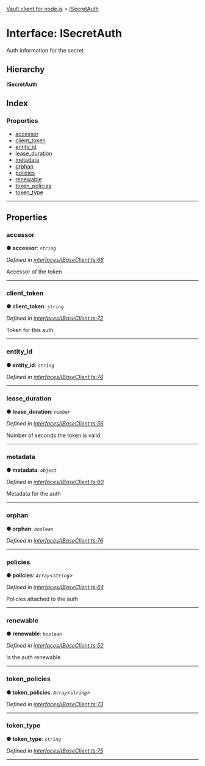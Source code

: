 [Vault client for node.js](../README.md) > [ISecretAuth](../interfaces/isecretauth.md)

# Interface: ISecretAuth

Auth information for the secret

## Hierarchy

**ISecretAuth**

## Index

### Properties

* [accessor](isecretauth.md#accessor)
* [client_token](isecretauth.md#client_token)
* [entity_id](isecretauth.md#entity_id)
* [lease_duration](isecretauth.md#lease_duration)
* [metadata](isecretauth.md#metadata)
* [orphan](isecretauth.md#orphan)
* [policies](isecretauth.md#policies)
* [renewable](isecretauth.md#renewable)
* [token_policies](isecretauth.md#token_policies)
* [token_type](isecretauth.md#token_type)

---

## Properties

<a id="accessor"></a>

###  accessor

**● accessor**: *`string`*

*Defined in [interfaces/IBaseClient.ts:68](https://github.com/theogravity/vault-tacular/blob/ffc4ac1/src/interfaces/IBaseClient.ts#L68)*

Accessor of the token

___
<a id="client_token"></a>

###  client_token

**● client_token**: *`string`*

*Defined in [interfaces/IBaseClient.ts:72](https://github.com/theogravity/vault-tacular/blob/ffc4ac1/src/interfaces/IBaseClient.ts#L72)*

Token for this auth

___
<a id="entity_id"></a>

###  entity_id

**● entity_id**: *`string`*

*Defined in [interfaces/IBaseClient.ts:74](https://github.com/theogravity/vault-tacular/blob/ffc4ac1/src/interfaces/IBaseClient.ts#L74)*

___
<a id="lease_duration"></a>

###  lease_duration

**● lease_duration**: *`number`*

*Defined in [interfaces/IBaseClient.ts:56](https://github.com/theogravity/vault-tacular/blob/ffc4ac1/src/interfaces/IBaseClient.ts#L56)*

Number of seconds the token is valid

___
<a id="metadata"></a>

###  metadata

**● metadata**: *`object`*

*Defined in [interfaces/IBaseClient.ts:60](https://github.com/theogravity/vault-tacular/blob/ffc4ac1/src/interfaces/IBaseClient.ts#L60)*

Metadata for the auth

___
<a id="orphan"></a>

###  orphan

**● orphan**: *`boolean`*

*Defined in [interfaces/IBaseClient.ts:76](https://github.com/theogravity/vault-tacular/blob/ffc4ac1/src/interfaces/IBaseClient.ts#L76)*

___
<a id="policies"></a>

###  policies

**● policies**: *`Array`<`string`>*

*Defined in [interfaces/IBaseClient.ts:64](https://github.com/theogravity/vault-tacular/blob/ffc4ac1/src/interfaces/IBaseClient.ts#L64)*

Policies attached to the auth

___
<a id="renewable"></a>

###  renewable

**● renewable**: *`boolean`*

*Defined in [interfaces/IBaseClient.ts:52](https://github.com/theogravity/vault-tacular/blob/ffc4ac1/src/interfaces/IBaseClient.ts#L52)*

Is the auth renewable

___
<a id="token_policies"></a>

###  token_policies

**● token_policies**: *`Array`<`string`>*

*Defined in [interfaces/IBaseClient.ts:73](https://github.com/theogravity/vault-tacular/blob/ffc4ac1/src/interfaces/IBaseClient.ts#L73)*

___
<a id="token_type"></a>

###  token_type

**● token_type**: *`string`*

*Defined in [interfaces/IBaseClient.ts:75](https://github.com/theogravity/vault-tacular/blob/ffc4ac1/src/interfaces/IBaseClient.ts#L75)*

___

